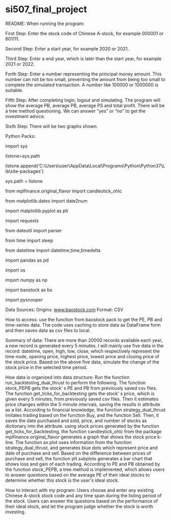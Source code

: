 # si507_final_project
README: 
When running the program: 

First Step: Enter the stock code of Chinese A-stock, for example 000001 or 601111. 

Second Step: Enter a start year, for example 2020 or 2021.

Third Step: Enter a end year, which is later than the start year, for example 2021 or 2022.

Forth Step: Enter a number representing the principal money amount. This number can not be too small, preventing the amount from being too small to complete the simulated transaction. A number like 100000 or 1000000 is suitable.

Fifth Step: After completing login, logout and simulating. The program will show the average PB, average PB, average PS and total profit. There will be a tree method questioning. We can answer “yes” or “no” to get the investment advice.

Sixth Step: There will be two graphs shown.

Python Packs:

import sys

listone=sys.path

listone.append('C:\\Users\\user\\AppData\\Local\\Programs\\Python\\Python37\\Lib\\site-packages')

sys.path = listone

from mplfinance.original_flavor import candlestick_ohlc

from matplotlib.dates import date2num

import matplotlib.pyplot as plt

import requests

from dateutil import parser

from time import sleep

from datetime import datetime,time,timedelta 

import pandas as pd 

import os

import numpy as np 

import baostock as bs 

import pysnooper

Data Sources:
Origins: www.baostock.com
Format: CSV

How to access: 
use the function from baostock pack to get the PE, PB and time-series data. The code uses caching to store data as DataFrame form and then saves data as csv files to local.

Summary of data:
There are more than 20000 records available each year, a new record is generated every 5 minutes. I will mainly use five data in the record: datetime, open, high, low, close, which respectively represent the time node, opening price, highest price, lowest price and closing price of the stock price. Based on the above five data, simulate the change of the stock price in the selected time period.

How data is organized into data structure:
Run the function run_backtesting_dual_thrust to perform the following. 
The function stock_PEPB gets the stock’ s PE and PB from previously saved csv files. The function get_ticks_for_backtesting gets the stock’ s price, which is given every 5 minutes, from previously saved csv files. Then it estimates price changes within the 5-minute intervals, saving the results in attribute as a list. 
According to financial knowledge, the function strategy_dual_thrust imitates trading based on the function Buy, and the function Sell. Then, it saves the date purchased and sold, price, and number of stocks as dictionary into the attribute. 
using stock prices generated by the function get_ticks_for_backtesting, the function candlestick_ohlc from the package mplfinance.original_flavor generates a graph that shows the stock price k-line. The function ax.plot uses information from the function strategy_dual_thrust, and generates blue dots which represent price and date of purchase and sell.
Based on the difference between prices of purchase and sell, the function plt.subplots generates a bar chart that shows loss and gain of each trading. 
According to PE and PB obtained by the function stock_PEPB, a tree method is implemented, which allows users to answer questions based on the average PE of their ideal stocks to determine whether this stock is the user's ideal stock.

How to interact with my program: Users choose and enter any existing Chinese A-stock stock code and any time span during the listing period of the stock.
Users can answer the questions based on the performance of their ideal stock, and let the program judge whether the stock is worth investing.

